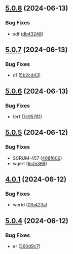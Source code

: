## [5.0.8](https://github.com/malikjaid/test/compare/v5.0.7...v5.0.8) (2024-06-13)


### Bug Fixes

* sdf ([db43248](https://github.com/malikjaid/test/commit/db43248b077582a627113f88a0b41e7356ca4485))



## [5.0.7](https://github.com/malikjaid/test/compare/v5.0.6...v5.0.7) (2024-06-13)


### Bug Fixes

* df ([5b2cd43](https://github.com/malikjaid/test/commit/5b2cd43ae7bf8eae111a5b7c8b266a5b9eddc860))



## [5.0.6](https://github.com/malikjaid/test/compare/v5.0.5...v5.0.6) (2024-06-13)


### Bug Fixes

* ferf ([7c95781](https://github.com/malikjaid/test/commit/7c95781a655fb54624f43ef9d8d08a1e7a2864cc))



## [5.0.5](https://github.com/malikjaid/test/compare/v5.0.4...v5.0.5) (2024-06-12)


### Bug Fixes

* SCRUM-457 ([408f606](https://github.com/malikjaid/test/commit/408f606aee7acb026a813d19efcf505a2464d727))
* wqert ([6cfe399](https://github.com/malikjaid/test/commit/6cfe399f9389d9fef3cff15c28002717d0db0f7c))



## [4.0.1](https://github.com/malikjaid/test/compare/v2.0.1...v4.0.1) (2024-06-12)


### Bug Fixes

* wertd ([0fb423a](https://github.com/malikjaid/test/commit/0fb423a2ee94e6e69aa779ce90b0e2411b2ff165))



## [5.0.4](https://github.com/malikjaid/test/compare/v5.0.3...v5.0.4) (2024-06-12)


### Bug Fixes

* er ([360d9c7](https://github.com/malikjaid/test/commit/360d9c71bd06877dbb45ba5f13f386082567adf8))



